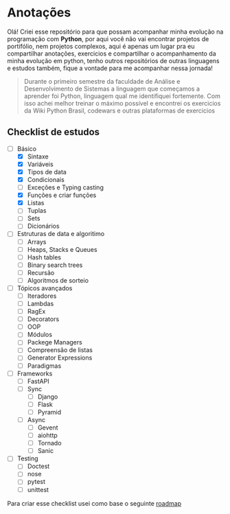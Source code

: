 # Anotações
Olá! Criei esse repositório para que possam acompanhar minha evolução na programação com __Python__, por aqui você não vai encontrar projetos de portifólio, nem projetos complexos, aqui é apenas um lugar pra eu compartilhar anotações, exercicios e compartilhar o acompanhamento da minha evolução em python, tenho outros repositórios de outras linguagens e estudos também, fique a vontade para me acompanhar nessa jornada!

> Durante o primeiro semestre da faculdade de Análise e Desenvolvimento de Sistemas a linguagem que começamos a aprender foi Python, linguagem qual me identifiquei fortemente. Com isso achei melhor treinar o máximo possível e encontrei os exercicios da Wiki Python Brasil, codewars e outras plataformas de exercicios

## Checklist de estudos
- [ ] Básico
  - [x] Sintaxe
  - [x] Variáveis
  - [x] Tipos de data
  - [x] Condicionais
  - [ ] Exceções e Typing casting
  - [x] Funções e criar funções
  - [x] Listas
  - [ ] Tuplas
  - [ ] Sets
  - [ ] Dicionários
- [ ] Estruturas de data e algoritimo
  - [ ] Arrays
  - [ ] Heaps, Stacks e Queues
  - [ ] Hash tables
  - [ ] Binary search trees
  - [ ] Recursão
  - [ ] Algoritmos de sorteio
- [ ] Tópicos avançados
  - [ ] Iteradores
  - [ ] Lambdas
  - [ ] RagEx
  - [ ] Decorators
  - [ ] OOP
  - [ ] Módulos
  - [ ] Packege Managers
  - [ ] Compreensão de listas
  - [ ] Generator Expressions
  - [ ] Paradigmas
- [ ] Frameworks
  - [ ] FastAPI
  - [ ] Sync
    - [ ] Django
    - [ ] Flask
    - [ ] Pyramid
  - [ ] Async
    - [ ] Gevent
    - [ ] aiohttp
    - [ ] Tornado
    - [ ] Sanic
- [ ] Testing
  - [ ] Doctest
  - [ ] nose
  - [ ] pytest
  - [ ] unittest

Para criar esse checklist usei como base o seguinte [roadmap](https://roadmap.sh/python)
